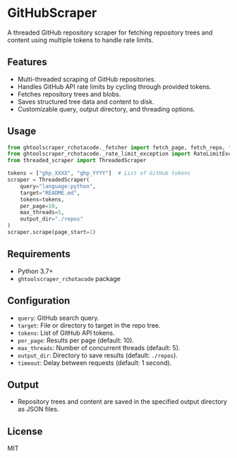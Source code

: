 # GitHubScraper

A threaded GitHub repository scraper for fetching repository trees and content using multiple tokens to handle rate limits.

## Features

- Multi-threaded scraping of GitHub repositories.
- Handles GitHub API rate limits by cycling through provided tokens.
- Fetches repository trees and blobs.
- Saves structured tree data and content to disk.
- Customizable query, output directory, and threading options.

## Usage

```python
from ghtoolscraper_rchotacode._fetcher import fetch_page, fetch_repo, fetch_content
from ghtoolscraper_rchotacode._rate_limit_exception import RateLimitException
from threaded_scraper import ThreadedScraper

tokens = ["ghp_XXXX", "ghp_YYYY"]  # List of GitHub tokens
scraper = ThreadedScraper(
    query="language:python",
    target="README.md",
    tokens=tokens,
    per_page=10,
    max_threads=5,
    output_dir="./repos"
)
scraper.scrape(page_start=1)
```

## Requirements

- Python 3.7+
- `ghtoolscraper_rchotacode` package

## Configuration

- `query`: GitHub search query.
- `target`: File or directory to target in the repo tree.
- `tokens`: List of GitHub API tokens.
- `per_page`: Results per page (default: 10).
- `max_threads`: Number of concurrent threads (default: 5).
- `output_dir`: Directory to save results (default: `./repos`).
- `timeout`: Delay between requests (default: 1 second).

## Output

- Repository trees and content are saved in the specified output directory as JSON files.

## License

MIT
